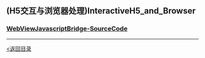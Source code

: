 ## (H5交互与浏览器处理)InteractiveH5_and_Browser

### [WebViewJavascriptBridge-SourceCode]()









---

[<返回目录](https://weadar.github.io/index)
